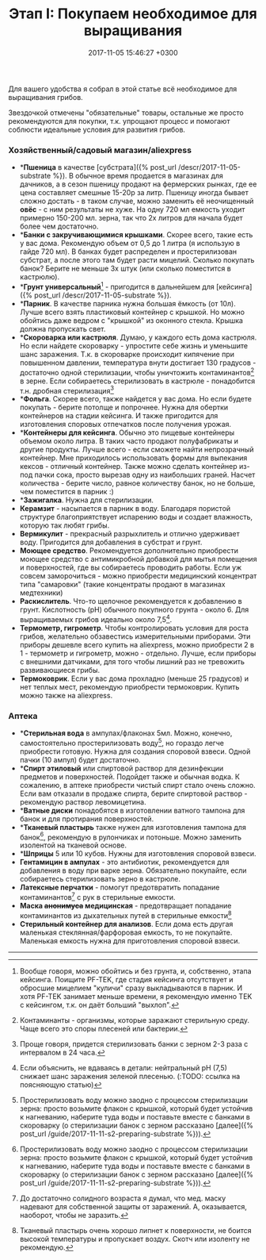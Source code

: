 ﻿---
layout: default
title:  "Этап I: Покупаем необходимое для выращивания"
date:   2017-11-05 15:46:27 +0300
categories: guide

---

Для вашего удобства я собрал в этой статье всё необходимое для выращивания грибов.

Звездочкой отмечены "обязательные" товары, остальные же просто рекомендуются для покупки, т.к. упрощают процесс и помогают соблюсти идеальные условия для развития грибов.

### Хозяйственный/садовый магазин/aliexpress

* \***Пшеница** в качестве [субстрата]({% post_url /descr/2017-11-05-substrate %}). В обычное время продается в магазинах для дачников, а в сезон пшеницу продают на фермерских рынках, где ее цена составляет смешные 15-20р за литр. Пшеницу иногда бывает сложно достать - в таком случае, можно заменить её неочищенный **овёс** - с ним результаты не хуже. На одну 720 мл емкость уходит примерно 150-200 мл. зерна, так что 2х литров для начала будет более чем достаточно.
* \***Банки с закручивающимися крышками**. Скорее всего, такие есть у вас дома. Рекомендую объем от 0,5 до 1 литра (я использую в гайде 720 мл). В банках будет распределен и простерилизован субстрат, а после этого там будет расти мицелий. Сколько покупать банок? Берите не меньше 3х штук (или сколько поместится в кастрюлю).
* \***Грунт универсальный**[^1] - пригодится в дальнейшем для [кейсинга]({% post_url /descr/2017-11-05-substrate %}).
* \***Парник**. В качестве парника нужна большая ёмкость (от 10л). Лучше всего взять пластиковый контейнер с крышкой. Но можно обойтись даже ведром с "крышкой" из оконного стекла. Крышка должна пропускать свет.
* \***Скороварка или кастрюля**. Думаю, у каждого есть дома кастрюля. Но если найдете скороварку - упростите себе жизнь и уменьшите шанс заражения. Т.к. в скороварке происходит кипячение при повышенном давлении, температура внути достигает 130 градусов - достаточно одной стерилизации, чтобы уничтожить контаминантов[^3] в зерне. Если собираетесь стерилизовать в кастрюле - понадобится т.н. дробная стерилизация[^4]
* \***Фольга**. Скорее всего, также найдется у вас дома. Но если будете покупать - берите потолще и попрочнее. Нужна для обертки контейнеров на стадии кейсинга. И также пригодится для изготовления споровых отпечатков после получения урожая.
* \***Контейнеры для кейсинга**. Обычно это пищевые контейнеры объемом около литра. В таких часто продают полуфабрикаты и другие продукты. Лучше всего - если сможете найти непрозрачный контейнер. Мне приходилось использовать формы для выпекания кексов - отличный контейнер. Также можно сделать контейнер из-под пачки сока, просто вырезав одну из наибольших граней. Насчет количества - берите число, равное количеству банок, но не больше, чем поместится в парник :)
* \***Зажигалка**. Нужна для стерилизации.
* **Керамзит** - насыпается в парник в воду. Благодаря пористой структуре благоприятствует испарению воды и создает влажность, которую так любят грибы.
* **Вермикулит** - прекрасный разрыхлитель и отлично удерживает воду. Пригодится для добавления в субстрат и грунт.
* **Моющее средство**. Рекомендуется дополнительно приобрести моющее средство с антимикробной добавкой для мытья помещения и поверхностей, где вы собираетесь проводить работы. Если уж совсем заморочиться - можно приобрести медицинский концентрат типа "самаровки" (такие концентраты продают в магазинах медтехники)
* **Раскислитель**. Что-то щелочное рекомендуется к добавлению в грунт. Кислотность (pH) обычного покупного грунта - около 6. Для выращиваемых грибов идеально около 7,5[^5].
* **Термометр, гигрометр**. Чтобы контролировать условия для роста грибов, желательно обзавестись измерительными приборами. Эти приборы дешевле всего купить на aliexpress, можно приобрести 2 в 1 - термометр и гигрометр, можно - отдельно. Лучше, если приборы с внешними датчиками, для того чтобы лишний раз не тревожить развивающиеся грибы.
* **Термоковрик**. Если у вас дома прохладно (меньше 25 градусов) и нет теплых мест, рекомендую приобрести термоковрик. Купить можно также на aliexpress.

### Аптека

* \***Стерильная вода** в ампулах/флаконах 5мл. Можно, конечно, самостоятельно простерилизовать воду[^6], но гораздо легче приобрести готовую. Нужна для создания споровой взвеси. Одной пачки (10 ампул) будет достаточно.
* \***Спирт этиловый** или спиртовой раствор для дезинфекции предметов и поверхностей. Подойдет также и обычная водка. К сожалению, в аптеке приобрести чистый спирт стало очень сложно. Если вам отказали в продаже спирта, берите спиртовой раствор - рекомендую раствор левомицетина.
* \***Ватные диски** понадобятся в изготовлении ватного тампона для банок и для протирания поверхностей.
* \***Тканевый пластырь** также нужен для изготовления тампона для банок[^6], рекомендую в рулончиках и потоньше. Можно заменить изолентой на тканевой основе.
* \***Шприцы** 5 или 10 кубов. Нужны для изготовления споровой взвеси.
* **Гентамицин в ампулах** - это антибиотик, рекомендуется для добавления в воду при варке зерна. Обязательно покупайте, если собираетесь стерилизовать зерно в кастрюле.
* **Латексные перчатки** - помогут предотвратить попадание контаминантов[^8] с рук в стерильные емкости.
* **Маска ~~анонимуса~~ медицинская** - предотвращает попадание контаминантов из дыхательных путей в стерильные емкости[^7]
* **Стерильный контейнер для анализов**. Если дома есть другая маленькая стеклянная/фарфоровая емкость, то не покупайте. Маленькая емкость нужна для приготовления споровой взвеси.


---
[^1]: Вообще говоря, можно обойтись и без грунта, и, собственно, этапа кейсинга. Поищите PF-TEK[^2], где стадия кейсинга отсутствует и обросшие мицелием "куличи" сразу выкладываются в парник. И хотя PF-TEK занимает меньше времени, я рекомендую именно TEK с кейсингом, т.к. он даёт больший "выхлоп".
[^2]: PF-TEK - это знаменитый TEK от [Psilocybe Fanaticus'а](http://www.fanaticus.com/), легендарного человека в мире гровинга.
[^3]: Контаминанты - организмы, которые заражают стерильную среду. Чаще всего это споры плесеней или бактерии.
[^4]: Проще говоря, придется стерилизовать банки с зерном 2-3 раза с интервалом в 24 часа.
[^5]: Если объяснить, не вдаваясь в детали: нейтральный pH (7,5) снижает шанс заражения зеленой плесенью. (:TODO: ссылка на поясняющую статью)
[^6]: Простерилизовать воду можно заодно с процессом стерилизации зерна: просто возьмите флакон с крышкой, который будет устойчив к нагневанию, наберите туда воды и поставьте вместе с банками в скороварку (о стерилизации банок с зерном рассказано [далее]({% post_url /guide/2017-11-11-s2-preparing-substrate %})).
[^7]: Тканевый пластырь очень хорошо липнет к поверхности, не боится высокой температуры и пропускает воздух. Скотч или изоленту не рекомендую.
[^8]: До достаточно солидного возраста я думал, что мед. маску надевают для собственной защиты от заражений. А, оказывается, наоборот, чтобы не заразить.
